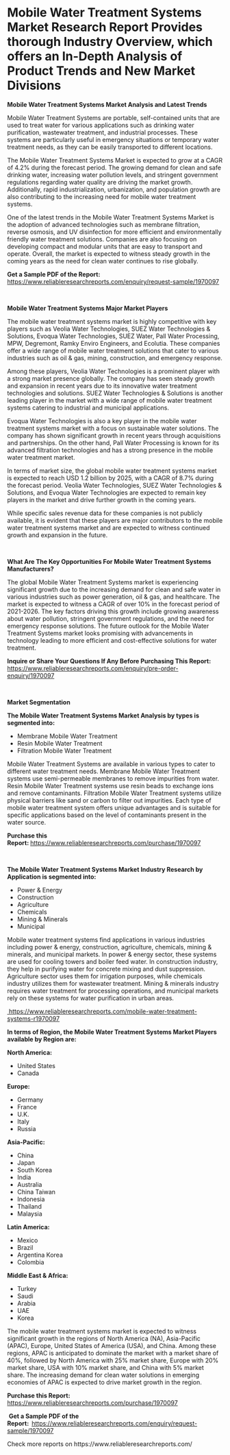 <p><h1>Mobile Water Treatment Systems Market Research Report Provides thorough Industry Overview, which offers an In-Depth Analysis of Product Trends and New Market Divisions</h1></p><p><strong>Mobile Water Treatment Systems Market Analysis and Latest Trends</strong></p>
<p><p>Mobile Water Treatment Systems are portable, self-contained units that are used to treat water for various applications such as drinking water purification, wastewater treatment, and industrial processes. These systems are particularly useful in emergency situations or temporary water treatment needs, as they can be easily transported to different locations.</p><p>The Mobile Water Treatment Systems Market is expected to grow at a CAGR of 4.2% during the forecast period. The growing demand for clean and safe drinking water, increasing water pollution levels, and stringent government regulations regarding water quality are driving the market growth. Additionally, rapid industrialization, urbanization, and population growth are also contributing to the increasing need for mobile water treatment systems.</p><p>One of the latest trends in the Mobile Water Treatment Systems Market is the adoption of advanced technologies such as membrane filtration, reverse osmosis, and UV disinfection for more efficient and environmentally friendly water treatment solutions. Companies are also focusing on developing compact and modular units that are easy to transport and operate. Overall, the market is expected to witness steady growth in the coming years as the need for clean water continues to rise globally.</p></p>
<p><strong>Get a Sample PDF of the Report:&nbsp;</strong> <a href="https://www.reliableresearchreports.com/enquiry/request-sample/1970097">https://www.reliableresearchreports.com/enquiry/request-sample/1970097</a></p>
<p>&nbsp;</p>
<p><strong>Mobile Water Treatment Systems Major Market Players</strong></p>
<p><p>The mobile water treatment systems market is highly competitive with key players such as Veolia Water Technologies, SUEZ Water Technologies & Solutions, Evoqua Water Technologies, SUEZ Water, Pall Water Processing, MPW, Degremont, Ramky Enviro Engineers, and Ecolutia. These companies offer a wide range of mobile water treatment solutions that cater to various industries such as oil & gas, mining, construction, and emergency response.</p><p>Among these players, Veolia Water Technologies is a prominent player with a strong market presence globally. The company has seen steady growth and expansion in recent years due to its innovative water treatment technologies and solutions. SUEZ Water Technologies & Solutions is another leading player in the market with a wide range of mobile water treatment systems catering to industrial and municipal applications.</p><p>Evoqua Water Technologies is also a key player in the mobile water treatment systems market with a focus on sustainable water solutions. The company has shown significant growth in recent years through acquisitions and partnerships. On the other hand, Pall Water Processing is known for its advanced filtration technologies and has a strong presence in the mobile water treatment market.</p><p>In terms of market size, the global mobile water treatment systems market is expected to reach USD 1.2 billion by 2025, with a CAGR of 8.7% during the forecast period. Veolia Water Technologies, SUEZ Water Technologies & Solutions, and Evoqua Water Technologies are expected to remain key players in the market and drive further growth in the coming years.</p><p>While specific sales revenue data for these companies is not publicly available, it is evident that these players are major contributors to the mobile water treatment systems market and are expected to witness continued growth and expansion in the future.</p></p>
<p>&nbsp;</p>
<p><strong>What Are The Key Opportunities For Mobile Water Treatment Systems Manufacturers?</strong></p>
<p><p>The global Mobile Water Treatment Systems market is experiencing significant growth due to the increasing demand for clean and safe water in various industries such as power generation, oil & gas, and healthcare. The market is expected to witness a CAGR of over 10% in the forecast period of 2021-2026. The key factors driving this growth include growing awareness about water pollution, stringent government regulations, and the need for emergency response solutions. The future outlook for the Mobile Water Treatment Systems market looks promising with advancements in technology leading to more efficient and cost-effective solutions for water treatment.</p></p>
<p><strong>Inquire or Share Your Questions If Any Before Purchasing This Report:</strong> <a href="https://www.reliableresearchreports.com/enquiry/pre-order-enquiry/1970097">https://www.reliableresearchreports.com/enquiry/pre-order-enquiry/1970097</a></p>
<p>&nbsp;</p>
<p><strong>Market Segmentation</strong></p>
<p><strong>The Mobile Water Treatment Systems Market Analysis by types is segmented into:</strong></p>
<p><ul><li>Membrane Mobile Water Treatment</li><li>Resin Mobile Water Treatment</li><li>Filtration Mobile Water Treatment</li></ul></p>
<p><p>Mobile Water Treatment Systems are available in various types to cater to different water treatment needs. Membrane Mobile Water Treatment systems use semi-permeable membranes to remove impurities from water. Resin Mobile Water Treatment systems use resin beads to exchange ions and remove contaminants. Filtration Mobile Water Treatment systems utilize physical barriers like sand or carbon to filter out impurities. Each type of mobile water treatment system offers unique advantages and is suitable for specific applications based on the level of contaminants present in the water source.</p></p>
<p><strong>Purchase this Report:&nbsp;</strong><a href="https://www.reliableresearchreports.com/purchase/1970097">https://www.reliableresearchreports.com/purchase/1970097</a></p>
<p>&nbsp;</p>
<p><strong>The Mobile Water Treatment Systems Market Industry Research by Application is segmented into:</strong></p>
<p><ul><li>Power & Energy</li><li>Construction</li><li>Agriculture</li><li>Chemicals</li><li>Mining & Minerals</li><li>Municipal</li></ul></p>
<p><p>Mobile water treatment systems find applications in various industries including power & energy, construction, agriculture, chemicals, mining & minerals, and municipal markets. In power & energy sector, these systems are used for cooling towers and boiler feed water. In construction industry, they help in purifying water for concrete mixing and dust suppression. Agriculture sector uses them for irrigation purposes, while chemicals industry utilizes them for wastewater treatment. Mining & minerals industry requires water treatment for processing operations, and municipal markets rely on these systems for water purification in urban areas.</p></p>
<p><a href="https://www.reliableresearchreports.com/mobile-water-treatment-systems-r1970097">&nbsp;https://www.reliableresearchreports.com/mobile-water-treatment-systems-r1970097</a></p>
<p><strong>In terms of Region, the Mobile Water Treatment Systems Market Players available by Region are:</strong></p>
<p>
    <p> <strong> North America: </strong>
        <ul>
            <li>United States</li>
            <li>Canada</li>
        </ul>
        </p> 
    <p> <strong> Europe: </strong>
        <ul>
            <li>Germany</li>
            <li>France</li>
            <li>U.K.</li>
            <li>Italy</li>
            <li>Russia</li>
        </ul>
        </p> 
    <p> <strong> Asia-Pacific: </strong>
        <ul>
            <li>China</li>
            <li>Japan</li>
            <li>South Korea</li>
            <li>India</li>
            <li>Australia</li>
            <li>China Taiwan</li>
            <li>Indonesia</li>
            <li>Thailand</li>
            <li>Malaysia</li>
        </ul>
        </p> 
    <p> <strong> Latin America: </strong>
        <ul>
            <li>Mexico</li>
            <li>Brazil</li>
            <li>Argentina Korea</li>
            <li>Colombia</li>
        </ul>
        </p> 
    <p> <strong> Middle East & Africa: </strong>
        <ul>
            <li>Turkey</li>
            <li>Saudi</li>
            <li>Arabia</li>
            <li>UAE</li>
            <li>Korea</li>
        </ul>
    </p>
    </p>
<p><p>The mobile water treatment systems market is expected to witness significant growth in the regions of North America (NA), Asia-Pacific (APAC), Europe, United States of America (USA), and China. Among these regions, APAC is anticipated to dominate the market with a market share of 40%, followed by North America with 25% market share, Europe with 20% market share, USA with 10% market share, and China with 5% market share. The increasing demand for clean water solutions in emerging economies of APAC is expected to drive market growth in the region.</p></p>
<p><strong>Purchase this Report: </strong><a href="https://www.reliableresearchreports.com/purchase/1970097">https://www.reliableresearchreports.com/purchase/1970097</a></p>
<p>&nbsp;<strong>Get a Sample PDF of the Report:&nbsp;&nbsp;</strong><a href="https://www.reliableresearchreports.com/enquiry/request-sample/1970097">https://www.reliableresearchreports.com/enquiry/request-sample/1970097</a></p>
<p><strong></strong></p>
<p>Check more reports on https://www.reliableresearchreports.com/</p>